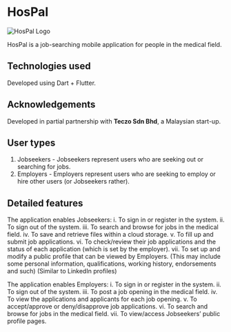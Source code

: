 # HosPal

![HosPal Logo](https://user-images.githubusercontent.com/96708800/199993708-65eff58c-fdff-4a29-96ec-2960ca0edf85.png)

HosPal is a job-searching mobile application for people in the medical field.

## Technologies used
Developed using Dart + Flutter.

## Acknowledgements
Developed in partial partnership with **Teczo Sdn Bhd**, a Malaysian start-up.

## User types
1. Jobseekers - Jobseekers represent users who are seeking out or searching for jobs.
2. Employers - Employers represent users who are seeking to employ or hire other users (or Jobseekers rather).

## Detailed features

The application enables Jobseekers:
i.	To sign in or register in the system.
ii.	To sign out of the system.
iii.	To search and browse for jobs in the medical field. 
iv.	To save and retrieve files within a cloud storage.
v.	To fill up and submit job applications.
vi.	To check/review their job applications and the status of each application (which is set by the employer).
vii.	To set up and modify a public profile that can be viewed by Employers. (This may include some personal information, qualifications, working history, endorsements and such) (Similar to LinkedIn profiles)

The application enables Employers:
i.	To sign in or register in the system.
ii.	To sign out of the system.
iii.	To post a job opening in the medical field.
iv.	To view the applications and applicants for each job opening.
v.	To accept/approve or deny/disapprove job applications.
vi.	To search and browse for jobs in the medical field. 
vii.	To view/access Jobseekers’ public profile pages.
